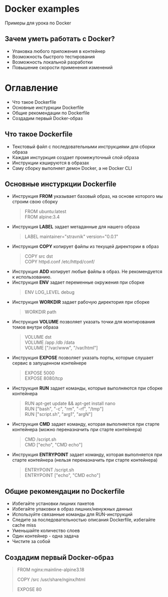 # Docker examples

Примеры для урока по Docker

## Зачем уметь работать с Docker?

- Упаковка любого приложения в контейнер
- Возможность быстрого тестирования
- Возможность локальной разработки
- Повышение скорости применения изменений

# Оглавление

- Что такое Dockerfile
- Основные инстуркции Dockerfile
- Общие рекомендации по Dockerfile
- Создадим первый Docker-образ

## Что такое Dockerfile

- Текстовый файл с последовательными инструкциями для сборки образа
- Каждая инстуркция создает промежуточный слой образа
- Инструкции кэшируются в образах
- Саму сборку выполняет демон Docker, а не Docker CLI

## Основные инстуркции Dockerfile

- Инструкция **FROM** указывает базовый образ, на основе которого мы строим свою сборку
  > FROM ubuntu:latest\
  > FROM alpine:3.4
- Инструкция **LABEL** задает метаданные для нашего образа
  > LABEL maintainer="stravnik" version="0.0.1"
- Инструкция **COPY** копирует файлы из текущей директории в образ
  > COPY src dst\
  > COPY httpd.conf /etc/httpd/conf/
- Инструкция **ADD** копирует любые файлы в образ. Не рекомендуется к использованию.
- Инструкция **ENV** задает переменные окружения при сборке
  > ENV LOG_LEVEL debug
- Инструкция **WORKDIR** задает рабочую директория при сборке
  > WORKDIR path
- Инструкция **VOLUME** позволяет указать точки для монтирования томов внутри образа
  > VOLUME dst\
  > VOLUME /app /db /data\
  > VOLUME ["/var/www", "/var/html"]
- Инструкция **EXPOSE** позволяет указать порты, которые слушает сервис в запущенном контейнере
  > EXPOSE 5000\
  > EXPOSE 8080/tcp
- Инструкция **RUN** задает команды, которые выполняются при сборке контейнера
  > RUN apt-get update && apt-get install nano\
  > RUN ["bash", "-c", "rm", "-rf", "/tmp"]\
  > RUN ["script.sh", "arg1", "argN"]
- Инструкция **CMD** задает команду, которая выполняется при старте контейнера (можно переназначить при старте контейнера)
  > CMD /script.sh\
  > CMD ["echo", "CMD echo"]
- Инструкция **ENTRYPOINT** задает команду, которая выполняется при старте контейнера (нельзя переназначить при старте контейнера)
  > ENTRYPOINT /script.sh\
  > ENTRYPOINT ["echo", "CMD echo"]

## Общие рекомендации по Dockerfile

- Избегайте установки лишних пакетов
- Избегайте упаковки в образ лишних/ненужных данных
- Используйте связанные команды для RUN-инструкций
- Следите за последовательностью описания Dockerfile, избегайте cache miss
- Уменьшайте количество слоев
- Один контейнер - одна задача
- Чистите за собой

## Создадим первый Docker-образ

> FROM nginx:mainline-alpine3.18
>
> COPY /src /usr/share/nginx/html
>
> EXPOSE 80
